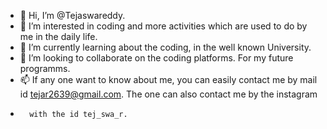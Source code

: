 - 👋 Hi, I’m @Tejaswareddy.
- 👀 I’m interested in coding and more activities which are used to do by me in the daily life.
- 🌱 I’m currently learning about the coding, in the well known University.
- 💞️ I’m looking to collaborate on the coding platforms. For my future programms.
- 📫 If any one want to know about me, you can easily contact me by mail id tejar2639@gmail.com. The one can also contact me by the instagram 
-       with the id tej_swa_r.

<!---
Tejaswareddy/Tejaswareddy is a ✨ special ✨ repository because its `README.md` (this file) appears on your GitHub profile.
You can click the Preview link to take a look at your changes.
--->
